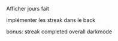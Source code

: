 Afficher jours fait 

implémenter les streak dans le back



bonus: 
streak
completed
overall
darkmode

